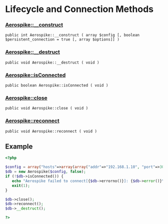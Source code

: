 
# Lifecycle and Connection Methods

### [Aerospike::__construct](aerospike_construct.md)
```
public int Aerospike::__construct ( array $config [, boolean $persistent_connection = true [, array $options]] )
```

### [Aerospike::__destruct](aerospike_destruct.md)
```
public void Aerospike::__destruct ( void )
```

### [Aerospike::isConnected](aerospike_isconnected.md)
```
public boolean Aerospike::isConnected ( void )
```

### [Aerospike::close](aerospike_close.md)
```
public void Aerospike::close ( void )
```

### [Aerospike::reconnect](aerospike_reconnect.md)
```
public void Aerospike::reconnect ( void )
```

## Example

```php
<?php

$config = array("hosts"=>array(array("addr"=>"192.168.1.10", "port"=>3000)));
$db = new Aerospike($config, false);
if (!$db->isConnected()) {
   echo "Aerospike failed to connect[{$db->errorno()}]: {$db->error()}\n";
   exit(1);
}

$db->close();
$db->reconnect();
$db->__destruct();

?>
```
